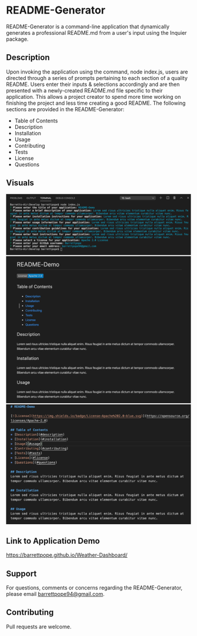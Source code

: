 # README-Generator
README-Generator is a command-line application that dynamically generates a professional README.md from a user's input using the Inquier package.

## Description
Upon invoking the application using the command, node index.js, users are directed through a series of prompts pertaining to each section of a quality README. Users enter their inputs & selections accordingly and are then presented with a newly-created README.md file specific to their application. This allows a project creator to spend more time working on finishing the project and less time creating a good README. The following sections are provided in the README-Generator:

* Table of Contents
* Description
* Installation
* Usage
* Contributing
* Tests
* License
* Questions

## Visuals
![](Develop/images/terminal.png)
![](Develop/images/README-preview.png)
![](Develop/images/README-markup.png)

## Link to Application Demo
https://barrettpope.github.io/Weather-Dashboard/

## Support
For questions, comments or concerns regarding the README-Generator, please email barrettpope94@gmail.com.

## Contributing
Pull requests are welcome.